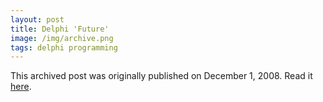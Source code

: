 ```yaml
---
layout: post
title: Delphi 'Future'
image: /img/archive.png
tags: delphi programming
---
```

This archived post was originally published on December 1, 2008. Read it [here](/alex.ciobanu.org/indexdd23.html).
